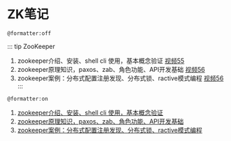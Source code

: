 # ZK笔记

`@formatter:off`

::: tip ZooKeeper
1. zookeeper介绍、安装、shell cli 使用，基本概念验证 [视频55](https://ke.qq.com/webcourse/index.html#cid=398381&term_id=100475149&taid=3385563806045229&type=1024&vid=5285890794064663818)
2. zookeeper原理知识，paxos、zab、角色功能、API开发基础 [视频56](https://ke.qq.com/webcourse/index.html#cid=398381&term_id=100475149&taid=3385568101012525&type=1024&vid=5285890794186378480)
3. zookeeper案例：分布式配置注册发现、分布式锁、ractive模式编程 [视频56](https://ke.qq.com/webcourse/index.html#cid=398381&term_id=100475149&taid=3385572395979821&type=1024&vid=5285890794212987823)
   :::

`@formatter:on`

1. [zookeeper介绍、安装、shell cli 使用，基本概念验证](zookeeper1.md)
2. [zookeeper原理知识，paxos、zab、角色功能、API开发基础](zookeeper2.md)
3. [zookeeper案例：分布式配置注册发现、分布式锁、ractive模式编程](zookeeper3.md)
